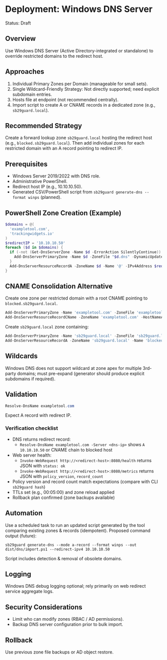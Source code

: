 # Deployment: Windows DNS Server

Status: Draft

## Overview
Use Windows DNS Server (Active Directory-integrated or standalone) to override restricted domains to the redirect host.

## Approaches
1. Individual Primary Zones per Domain (manageable for small sets).
2. Single Wildcard-Friendly Strategy: Not directly supported; need explicit subdomain entries.
3. Hosts file at endpoint (not recommended centrally).
4. Import script to create A or CNAME records in a dedicated zone (e.g., `sb29guard.local`).

## Recommended Strategy
Create a forward lookup zone `sb29guard.local` hosting the redirect host (e.g., `blocked.sb29guard.local`). Then add individual zones for each restricted domain with an A record pointing to redirect IP.

## Prerequisites
- Windows Server 2019/2022 with DNS role.
- Administrative PowerShell.
- Redirect host IP (e.g., 10.10.10.50).
- Generated CSV/PowerShell script from `sb29guard generate-dns --format winps` (planned).

## PowerShell Zone Creation (Example)
```powershell
$domains = @(
  'exampletool.com',
  'trackingwidgets.io'
)
$redirectIP = '10.10.10.50'
foreach ($d in $domains) {
  if (-not (Get-DnsServerZone -Name $d -ErrorAction SilentlyContinue)) {
    Add-DnsServerPrimaryZone -Name $d -ZoneFile "$d.dns" -DynamicUpdate None
  }
  Add-DnsServerResourceRecordA -ZoneName $d -Name '@' -IPv4Address $redirectIP -TimeToLive 00:05:00 -AllowUpdateAny $false -CreatePtr $false -ErrorAction SilentlyContinue
}
```

## CNAME Consolidation Alternative
Create one zone per restricted domain with a root CNAME pointing to `blocked.sb29guard.local`.
```powershell
Add-DnsServerPrimaryZone -Name 'exampletool.com' -ZoneFile 'exampletool.com.dns' -DynamicUpdate None
Add-DnsServerResourceRecordCName -ZoneName 'exampletool.com' -HostNameAlias 'blocked.sb29guard.local' -Name '@'
```
Create `sb29guard.local` zone containing:
```powershell
Add-DnsServerPrimaryZone -Name 'sb29guard.local' -ZoneFile 'sb29guard.local.dns'
Add-DnsServerResourceRecordA -ZoneName 'sb29guard.local' -Name 'blocked' -IPv4Address '10.10.10.50'
```

## Wildcards
Windows DNS does not support wildcard at zone apex for multiple 3rd-party domains; must pre-expand (generator should produce explicit subdomains if required).

## Validation
```powershell
Resolve-DnsName exampletool.com
```
Expect A record with redirect IP.

### Verification checklist
- DNS returns redirect record:
  - `Resolve-DnsName exampletool.com -Server <dns-ip>` shows `A 10.10.10.50` or CNAME chain to blocked host
- Web server health:
  - `Invoke-WebRequest http://<redirect-host>:8080/health` returns JSON with `status: ok`
  - `Invoke-WebRequest http://<redirect-host>:8080/metrics` returns JSON with `policy_version`, `record_count`
- Policy version and record count match expectations (compare with CLI `sb29guard hash`)
- TTLs set (e.g., 00:05:00) and zone reload applied
- Rollback plan confirmed (zone backups available)

## Automation
Use a scheduled task to run an updated script generated by the tool comparing existing zones & records (idempotent). Proposed command output (future):
```
sb29guard generate-dns --mode a-record --format winps --out dist/dns/import.ps1 --redirect-ipv4 10.10.10.50
```
Script includes detection & removal of obsolete domains.

## Logging
Windows DNS debug logging optional; rely primarily on web redirect service aggregate logs.

## Security Considerations
- Limit who can modify zones (RBAC / AD permissions).
- Backup DNS server configuration prior to bulk import.

## Rollback
Use previous zone file backups or AD object restore.
